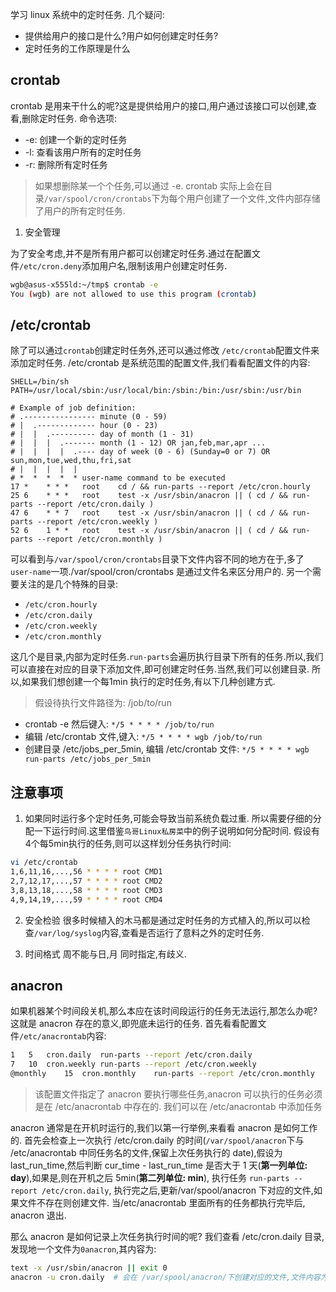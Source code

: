 学习 linux 系统中的定时任务.
几个疑问:
- 提供给用户的接口是什么?用户如何创建定时任务?
- 定时任务的工作原理是什么

## crontab
crontab 是用来干什么的呢?这是提供给用户的接口,用户通过该接口可以创建,查看,删除定时任务.
命令选项:
- -e: 创建一个新的定时任务
- -l: 查看该用户所有的定时任务
- -r: 删除所有定时任务
> 如果想删除某一个个任务,可以通过 -e. crontab 实际上会在目录`/var/spool/cron/crontabs`下为每个用户创建了一个文件,文件内部存储了用户的所有定时任务.

1. 安全管理

为了安全考虑,并不是所有用户都可以创建定时任务.通过在配置文件`/etc/cron.deny`添加用户名,限制该用户创建定时任务.
```sh
wgb@asus-x555ld:~/tmp$ crontab -e
You (wgb) are not allowed to use this program (crontab)
```

## /etc/crontab
除了可以通过`crontab`创建定时任务外,还可以通过修改 `/etc/crontab`配置文件来添加定时任务. /etc/crontab 是系统范围的配置文件,我们看看配置文件的内容:
```text
SHELL=/bin/sh
PATH=/usr/local/sbin:/usr/local/bin:/sbin:/bin:/usr/sbin:/usr/bin

# Example of job definition:
# .---------------- minute (0 - 59)
# |  .------------- hour (0 - 23)
# |  |  .---------- day of month (1 - 31)
# |  |  |  .------- month (1 - 12) OR jan,feb,mar,apr ...
# |  |  |  |  .---- day of week (0 - 6) (Sunday=0 or 7) OR sun,mon,tue,wed,thu,fri,sat
# |  |  |  |  |
# *  *  *  *  * user-name command to be executed
17 *	* * *	root    cd / && run-parts --report /etc/cron.hourly
25 6	* * *	root	test -x /usr/sbin/anacron || ( cd / && run-parts --report /etc/cron.daily )
47 6	* * 7	root	test -x /usr/sbin/anacron || ( cd / && run-parts --report /etc/cron.weekly )
52 6	1 * *	root	test -x /usr/sbin/anacron || ( cd / && run-parts --report /etc/cron.monthly )
```
可以看到与`/var/spool/cron/crontabs`目录下文件内容不同的地方在于,多了`user-name`一项./var/spool/cron/crontabs 是通过文件名来区分用户的.
另一个需要关注的是几个特殊的目录:
- `/etc/cron.hourly`
- `/etc/cron.daily`
- `/etc/cron.weekly`
- `/etc/cron.monthly`

这几个是目录,内部为定时任务.`run-parts`会遍历执行目录下所有的任务.所以,我们可以直接在对应的目录下添加文件,即可创建定时任务.当然,我们可以创建目录.
所以,如果我们想创建一个每1min 执行的定时任务,有以下几种创建方式.
> 假设待执行文件路径为: /job/to/run
- crontab -e 然后键入: `*/5 * * * * /job/to/run`
- 编辑 /etc/crontab 文件,键入: `*/5 * * * * wgb /job/to/run`
- 创建目录 /etc/jobs_per_5min, 编辑 /etc/crontab 文件: `*/5 * * * * wgb run-parts /etc/jobs_per_5min`

## 注意事项
1. 如果同时运行多个定时任务,可能会导致当前系统负载过重. 所以需要仔细的分配一下运行时间.这里借鉴`鸟哥Linux私房菜`中的例子说明如何分配时间.
假设有4个每5min执行的任务,则可以这样划分任务执行时间:
```sh
vi /etc/crontab
1,6,11,16,...,56 * * * * root CMD1
2,7,12,17,...,57 * * * * root CMD2
3,8,13,18,...,58 * * * * root CMD3
4,9,14,19,...,59 * * * * root CMD4
```

2. 安全检验
很多时候植入的木马都是通过定时任务的方式植入的,所以可以检查`/var/log/syslog`内容,查看是否运行了意料之外的定时任务.

3. 时间格式
周不能与日,月 同时指定,有歧义.

## anacron
如果机器某个时间段关机,那么本应在该时间段运行的任务无法运行,那怎么办呢?这就是 anacron 存在的意义,即兜底未运行的任务.
首先看看配置文件`/etc/anacrontab`内容:
```sh
1	5	cron.daily	run-parts --report /etc/cron.daily
7	10	cron.weekly	run-parts --report /etc/cron.weekly
@monthly	15	cron.monthly	run-parts --report /etc/cron.monthly
```
> 该配置文件指定了 anacron 要执行哪些任务,anacron 可以执行的任务必须是在 /etc/anacrontab 中存在的. 我们可以在 /etc/anacrontab 中添加任务

anacron 通常是在开机时运行的,我们以第一行举例,来看看 anacron 是如何工作的.
首先会检查上一次执行 /etc/cron.daily 的时间(`/var/spool/anacron`下与 /etc/anacrontab 中同任务名的文件,保留上次任务执行的 date),假设为 last_run_time,然后判断 cur_time - last_run_time 是否大于 1 天(**第一列单位: day**),如果是,则在开机之后 5min(**第二列单位: min**), 执行任务 `run-parts --report /etc/cron.daily`, 执行完之后,更新/var/spool/anacron 下对应的文件,如果文件不存在则创建文件. 当/etc/anacrontab 里面所有的任务都执行完毕后, anacron 退出.

那么 anacron 是如何记录上次任务执行时间的呢? 我们查看 /etc/cron.daily 目录,发现地一个文件为`0anacron`,其内容为:
```sh
text -x /usr/sbin/anacron || exit 0
anacron -u cron.daily  # 会在 /var/spool/anacron/下创建对应的文件,文件内容为当前 day
```